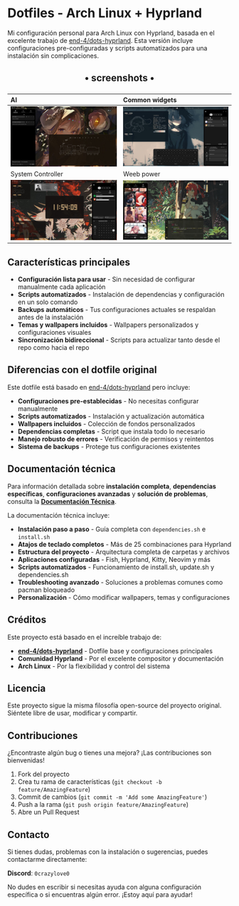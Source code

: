 # Dotfiles - Arch Linux + Hyprland

Mi configuración personal para Arch Linux con Hyprland, basada en el excelente trabajo de [end-4/dots-hyprland](https://github.com/end-4/dots-hyprland). Esta versión incluye configuraciones pre-configuradas y scripts automatizados para una instalación sin complicaciones.

<div align="center">
    <h2>• screenshots •</h2>
    <h3></h3>
</div>

| AI | Common widgets |
|:---|:---------------|
| ![image](/Screenshots/IA.jpeg) | ![image](/Screenshots/SomeWidgets.jpeg) |
| System Controller | Weeb power |
| ![image](/Screenshots/SystemController.jpeg) | ![image](/Screenshots/Web.jpeg) |

## Características principales

- **Configuración lista para usar** - Sin necesidad de configurar manualmente cada aplicación
- **Scripts automatizados** - Instalación de dependencias y configuración en un solo comando
- **Backups automáticos** - Tus configuraciones actuales se respaldan antes de la instalación
- **Temas y wallpapers incluidos** - Wallpapers personalizados y configuraciones visuales
- **Sincronización bidireccional** - Scripts para actualizar tanto desde el repo como hacia el repo

## Diferencias con el dotfile original

Este dotfile está basado en [end-4/dots-hyprland](https://github.com/end-4/dots-hyprland) pero incluye:

- **Configuraciones pre-establecidas** - No necesitas configurar manualmente
- **Scripts automatizados** - Instalación y actualización automática
- **Wallpapers incluidos** - Colección de fondos personalizados
- **Dependencias completas** - Script que instala todo lo necesario
- **Manejo robusto de errores** - Verificación de permisos y reintentos
- **Sistema de backups** - Protege tus configuraciones existentes

## Documentación técnica

Para información detallada sobre **instalación completa**, **dependencias específicas**, **configuraciones avanzadas** y **solución de problemas**, consulta la [**Documentación Técnica**](SECURITY.md).

La documentación técnica incluye:
- **Instalación paso a paso** - Guía completa con `dependencies.sh` e `install.sh`
- **Atajos de teclado completos** - Más de 25 combinaciones para Hyprland
- **Estructura del proyecto** - Arquitectura completa de carpetas y archivos
- **Aplicaciones configuradas** - Fish, Hyprland, Kitty, Neovim y más
- **Scripts automatizados** - Funcionamiento de install.sh, update.sh y dependencies.sh
- **Troubleshooting avanzado** - Soluciones a problemas comunes como pacman bloqueado
- **Personalización** - Cómo modificar wallpapers, temas y configuraciones

## Créditos

Este proyecto está basado en el increíble trabajo de:
- **[end-4/dots-hyprland](https://github.com/end-4/dots-hyprland)** - Dotfile base y configuraciones principales
- **Comunidad Hyprland** - Por el excelente compositor y documentación
- **Arch Linux** - Por la flexibilidad y control del sistema

## Licencia

Este proyecto sigue la misma filosofía open-source del proyecto original. Siéntete libre de usar, modificar y compartir.

## Contribuciones

¿Encontraste algún bug o tienes una mejora? ¡Las contribuciones son bienvenidas!

1. Fork del proyecto
2. Crea tu rama de características (`git checkout -b feature/AmazingFeature`)
3. Commit de cambios (`git commit -m 'Add some AmazingFeature'`)
4. Push a la rama (`git push origin feature/AmazingFeature`)
5. Abre un Pull Request

## Contacto

Si tienes dudas, problemas con la instalación o sugerencias, puedes contactarme directamente:

**Discord**: `0crazylove0`

No dudes en escribir si necesitas ayuda con alguna configuración específica o si encuentras algún error. ¡Estoy aquí para ayudar!